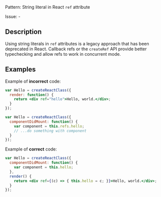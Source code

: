 Pattern: String literal in React `ref` attribute

Issue: -

## Description

Using string literals in `ref` attributes is a legacy approach that has been deprecated in React. Callback refs or the `createRef` API provide better typechecking and allow refs to work in concurrent mode.

## Examples

Example of **incorrect** code:
```jsx
var Hello = createReactClass({
  render: function() {
    return <div ref="hello">Hello, world.</div>;
  }
});

var Hello = createReactClass({
  componentDidMount: function() {
    var component = this.refs.hello;
    // ...do something with component
  }
});
```

Example of **correct** code:
```jsx
var Hello = createReactClass({
  componentDidMount: function() {
    var component = this.hello;
  },
  render() {
    return <div ref={(c) => { this.hello = c; }}>Hello, world.</div>;
  }
});
```
